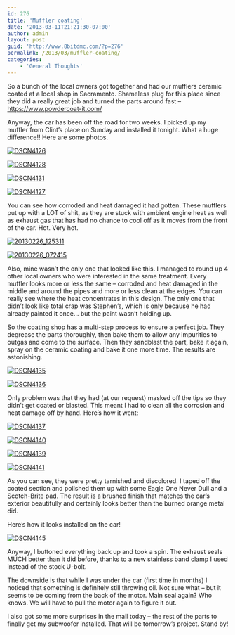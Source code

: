 ```yaml
---
id: 276
title: 'Muffler coating'
date: '2013-03-11T21:21:30-07:00'
author: admin
layout: post
guid: 'http://www.8bitdmc.com/?p=276'
permalink: /2013/03/muffler-coating/
categories:
    - 'General Thoughts'
---
```


So a bunch of the local owners got together and had our mufflers ceramic coated at a local shop in Sacramento. Shameless plug for this place since they did a really great job and turned the parts around fast – <https://www.powdercoat-it.com/>

Anyway, the car has been off the road for two weeks. I picked up my muffler from Clint’s place on Sunday and installed it tonight. What a huge difference!! Here are some photos.

[![DSCN4126](/assets/images/2013/03/DSCN4126-300x224.jpg)](/8bitdmc/assets/images/2013/03/DSCN4126.jpg)

[![DSCN4128](/assets/images/2013/03/DSCN4128-300x224.jpg)](/8bitdmc/assets/images/2013/03/DSCN4128.jpg)

[![DSCN4131](/assets/images/2013/03/DSCN4131-300x224.jpg)](/8bitdmc/assets/images/2013/03/DSCN4131.jpg)

[![DSCN4127](/assets/images/2013/03/DSCN4127-300x224.jpg)](/8bitdmc/assets/images/2013/03/DSCN4127.jpg)

You can see how corroded and heat damaged it had gotten. These mufflers put up with a LOT of shit, as they are stuck with ambient engine heat as well as exhaust gas that has had no chance to cool off as it moves from the front of the car. Hot. Very hot.

[![20130226_125311](/assets/images/2013/03/20130226_125311-300x225.jpg)](/8bitdmc/assets/images/2013/03/20130226_125311.jpg)

[![20130226_072415](/assets/images/2013/03/20130226_072415-300x225.jpg)](/8bitdmc/assets/images/2013/03/20130226_072415.jpg)

Also, mine wasn’t the only one that looked like this. I managed to round up 4 other local owners who were interested in the same treatment. Every muffler looks more or less the same – corroded and heat damaged in the middle and around the pipes and more or less clean at the edges. You can really see where the heat concentrates in this design. The only one that didn’t look like total crap was Stephen’s, which is only because he had already painted it once… but the paint wasn’t holding up.

So the coating shop has a multi-step process to ensure a perfect job. They degrease the parts thoroughly, then bake them to allow any impurities to outgas and come to the surface. Then they sandblast the part, bake it again, spray on the ceramic coating and bake it one more time. The results are astonishing.

[![DSCN4135](/assets/images/2013/03/DSCN4135-300x224.jpg)](/8bitdmc/assets/images/2013/03/DSCN4135.jpg)

[![DSCN4136](/assets/images/2013/03/DSCN4136-300x224.jpg)](/8bitdmc/assets/images/2013/03/DSCN4136.jpg)

Only problem was that they had (at our request) masked off the tips so they didn’t get coated or blasted. This meant I had to clean all the corrosion and heat damage off by hand. Here’s how it went:

[![DSCN4137](/assets/images/2013/03/DSCN4137-300x224.jpg)](/8bitdmc/assets/images/2013/03/DSCN4137.jpg)

[![DSCN4140](/assets/images/2013/03/DSCN4140-300x224.jpg)](/8bitdmc/assets/images/2013/03/DSCN4140.jpg)

[![DSCN4139](/assets/images/2013/03/DSCN4139-300x224.jpg)](/8bitdmc/assets/images/2013/03/DSCN4139.jpg)

[![DSCN4141](/assets/images/2013/03/DSCN4141-300x224.jpg)](/8bitdmc/assets/images/2013/03/DSCN4141.jpg)

As you can see, they were pretty tarnished and discolored. I taped off the coated section and polished them up with some Eagle One Never Dull and a Scotch-Brite pad. The result is a brushed finish that matches the car’s exterior beautifully and certainly looks better than the burned orange metal did.

Here’s how it looks installed on the car!

[![DSCN4145](/assets/images/2013/03/DSCN4145-300x224.jpg)](/8bitdmc/assets/images/2013/03/DSCN4145.jpg)

Anyway, I buttoned everything back up and took a spin. The exhaust seals MUCH better than it did before, thanks to a new stainless band clamp I used instead of the stock U-bolt.

The downside is that while I was under the car (first time in months) I noticed that something is definitely still throwing oil. Not sure what – but it seems to be coming from the back of the motor. Main seal again? Who knows. We will have to pull the motor again to figure it out.

I also got some more surprises in the mail today – the rest of the parts to finally get my subwoofer installed. That will be tomorrow’s project. Stand by!